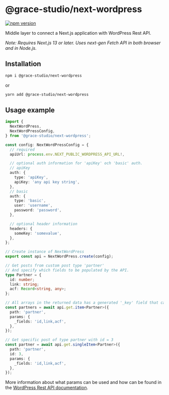 # @grace-studio/next-wordpress

[![npm version](https://badge.fury.io/js/@grace-studio%2Fnext-wordpress.svg)](https://badge.fury.io/js/@grace-studio%2Fnext-wordpress)

Middle layer to connect a Next.js application with WordPress Rest API.

_Note: Requires Next.js 13 or later. Uses next-gen Fetch API in both browser and in Node.js._

## Installation

```bash
npm i @grace-studio/next-wordpress
```

or

```bash
yarn add @grace-studio/next-wordpress
```

## Usage example

```ts
import {
  NextWordPress,
  NextWordPressConfig,
} from '@grace-studio/next-wordpress';

const config: NextWordPressConfig = {
  // required
  apiUrl: process.env.NEXT_PUBLIC_WORDPRESS_API_URL!,

  // optional auth information for 'apiKey' och 'basic' auth.
  // apiKey
  auth: {
    type: 'apiKey',
    apiKey: 'any api key string',
  },
  // basic
  auth: {
    type: 'basic',
    user: 'username',
    password: 'password',
  },

  // optional header information
  headers: {
    someKey: 'somevalue',
  },
};

// Create instance of NextWordPress
export const api = NextWordPress.create(config);

// Get posts from custom post type 'partner'
// And specify which fields to be populated by the API.
type Partner = {
  id: number;
  link: string;
  acf: Record<string, any>;
};

// All arrays in the returned data has a generated '_key' field that can be used for the 'key' prop in React loops in rendering.
const partners = await api.get.item<Partner>({
  path: 'partner',
  params: {
    _fields: 'id,link,acf',
  },
});

// Get specific post of type partner with id = 3
const partner = await api.get.singleItem<Partner>({
  path: 'partner',
  id: 3,
  params: {
    _fields: 'id,link,acf',
  },
});
```

More information about what params can be used and how can be found in the [WordPress Rest API documentation](https://developer.wordpress.org/rest-api/using-the-rest-api/).
